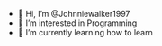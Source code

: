 - 👋 Hi, I’m @Johnniewalker1997
- 👀 I’m interested in Programming
- 🌱 I’m currently learning how to learn

